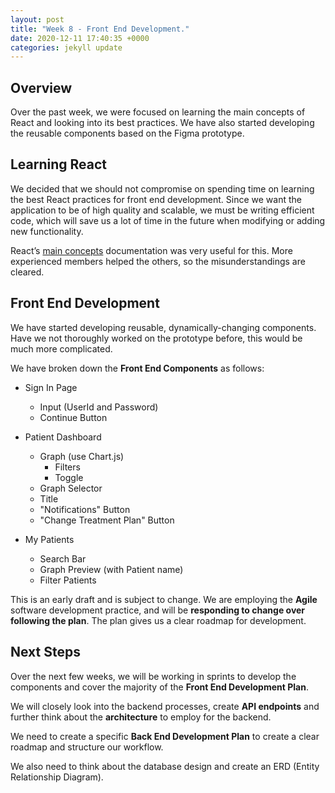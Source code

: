 ```yaml
---
layout: post
title: "Week 8 - Front End Development."
date: 2020-12-11 17:40:35 +0000
categories: jekyll update
---
```


## Overview

Over the past week, we were focused on learning the main concepts of React and looking into its best practices.
We have also started developing the reusable components based on the Figma prototype.

## Learning React

We decided that we should not compromise on spending time on learning the best React practices for front end development. Since we want the application to be of high quality and scalable, we must be writing efficient code, which will save us a lot of time in the future when modifying or adding new functionality.

React’s [main concepts](https://reactjs.org/docs/hello-world.html) documentation was very useful for this. More experienced members helped the others, so the misunderstandings are cleared.

## Front End Development

We have started developing reusable, dynamically-changing components. Have we not thoroughly worked on the prototype before, this would be much more complicated.

We have broken down the **Front End Components** as follows:

- Sign In Page
  - Input (UserId and Password)
  - Continue Button

- Patient Dashboard
  - Graph (use Chart.js)
    - Filters
    - Toggle
  - Graph Selector
  - Title
  - "Notifications" Button
  - "Change Treatment Plan" Button

- My Patients
  - Search Bar
  - Graph Preview (with Patient name)
  - Filter Patients


This is an early draft and is subject to change. We are employing the **Agile** software development practice, and will be **responding to change over following the plan**. The plan gives us a clear roadmap for development.


## Next Steps

Over the next few weeks, we will be working in sprints to develop the components and cover the majority of the **Front End Development Plan**.

We will closely look into the backend processes, create **API endpoints** and further think about the **architecture** to employ for the backend.

We need to create a specific **Back End Development Plan** to create a clear roadmap and structure our workflow.

We also need to think about the database design and create an ERD (Entity Relationship Diagram).